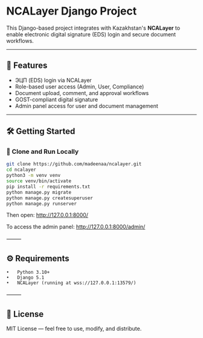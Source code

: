 # NCALayer Django Project

This Django-based project integrates with Kazakhstan's **NCALayer** to enable electronic digital signature (EDS) login and secure document workflows.

---

## 🚀 Features

- ЭЦП (EDS) login via NCALayer
- Role-based user access (Admin, User, Compliance)
- Document upload, comment, and approval workflows
- GOST-compliant digital signature
- Admin panel access for user and document management

---

## 🛠️ Getting Started

### 🔁 Clone and Run Locally

```bash
git clone https://github.com/madeenaa/ncalayer.git
cd ncalayer
python3 -m venv venv
source venv/bin/activate
pip install -r requirements.txt
python manage.py migrate
python manage.py createsuperuser
python manage.py runserver
```

Then open: http://127.0.0.1:8000/

To access the admin panel:
http://127.0.0.1:8000/admin/

⸻

## ⚙️ Requirements
	•	Python 3.10+
	•	Django 5.1
	•	NCALayer (running at wss://127.0.0.1:13579/)

⸻

## 📄 License

MIT License — feel free to use, modify, and distribute.
